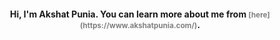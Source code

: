 <h4 align="center">Hi, I'm Akshat Punia. You can learn more about me from <span style="font-size: smaller; color: gray;">[here](https://www.akshatpunia.com/)</span>.</h4>
